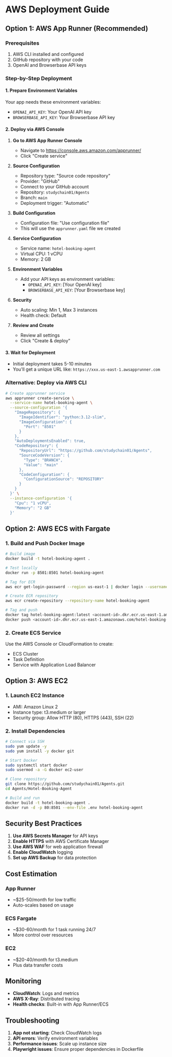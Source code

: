 # AWS Deployment Guide

## Option 1: AWS App Runner (Recommended)

### Prerequisites
1. AWS CLI installed and configured
2. GitHub repository with your code
3. OpenAI and Browserbase API keys

### Step-by-Step Deployment

#### 1. Prepare Environment Variables
Your app needs these environment variables:
- `OPENAI_API_KEY`: Your OpenAI API key
- `BROWSERBASE_API_KEY`: Your Browserbase API key

#### 2. Deploy via AWS Console

1. **Go to AWS App Runner Console**
   - Navigate to https://console.aws.amazon.com/apprunner/
   - Click "Create service"

2. **Source Configuration**
   - Repository type: "Source code repository"
   - Provider: "GitHub"
   - Connect to your GitHub account
   - Repository: `studychain01/Agents`
   - Branch: `main`
   - Deployment trigger: "Automatic"

3. **Build Configuration**
   - Configuration file: "Use configuration file"
   - This will use the `apprunner.yaml` file we created

4. **Service Configuration**
   - Service name: `hotel-booking-agent`
   - Virtual CPU: 1 vCPU
   - Memory: 2 GB

5. **Environment Variables**
   - Add your API keys as environment variables:
     - `OPENAI_API_KEY`: [Your OpenAI key]
     - `BROWSERBASE_API_KEY`: [Your Browserbase key]

6. **Security**
   - Auto scaling: Min 1, Max 3 instances
   - Health check: Default

7. **Review and Create**
   - Review all settings
   - Click "Create & deploy"

#### 3. Wait for Deployment
- Initial deployment takes 5-10 minutes
- You'll get a unique URL like: `https://xxx.us-east-1.awsapprunner.com`

### Alternative: Deploy via AWS CLI

```bash
# Create apprunner service
aws apprunner create-service \
  --service-name hotel-booking-agent \
  --source-configuration '{
    "ImageRepository": {
      "ImageIdentifier": "python:3.12-slim",
      "ImageConfiguration": {
        "Port": "8501"
      }
    },
    "AutoDeploymentsEnabled": true,
    "CodeRepository": {
      "RepositoryUrl": "https://github.com/studychain01/Agents",
      "SourceCodeVersion": {
        "Type": "BRANCH",
        "Value": "main"
      },
      "CodeConfiguration": {
        "ConfigurationSource": "REPOSITORY"
      }
    }
  }' \
  --instance-configuration '{
    "Cpu": "1 vCPU",
    "Memory": "2 GB"
  }'
```

## Option 2: AWS ECS with Fargate

### 1. Build and Push Docker Image

```bash
# Build image
docker build -t hotel-booking-agent .

# Test locally
docker run -p 8501:8501 hotel-booking-agent

# Tag for ECR
aws ecr get-login-password --region us-east-1 | docker login --username AWS --password-stdin <account-id>.dkr.ecr.us-east-1.amazonaws.com

# Create ECR repository
aws ecr create-repository --repository-name hotel-booking-agent

# Tag and push
docker tag hotel-booking-agent:latest <account-id>.dkr.ecr.us-east-1.amazonaws.com/hotel-booking-agent:latest
docker push <account-id>.dkr.ecr.us-east-1.amazonaws.com/hotel-booking-agent:latest
```

### 2. Create ECS Service
Use the AWS Console or CloudFormation to create:
- ECS Cluster
- Task Definition
- Service with Application Load Balancer

## Option 3: AWS EC2

### 1. Launch EC2 Instance
- AMI: Amazon Linux 2
- Instance type: t3.medium or larger
- Security group: Allow HTTP (80), HTTPS (443), SSH (22)

### 2. Install Dependencies
```bash
# Connect via SSH
sudo yum update -y
sudo yum install -y docker git

# Start Docker
sudo systemctl start docker
sudo usermod -a -G docker ec2-user

# Clone repository
git clone https://github.com/studychain01/Agents.git
cd Agents/Hotel-Booking-Agent

# Build and run
docker build -t hotel-booking-agent .
docker run -d -p 80:8501 --env-file .env hotel-booking-agent
```

## Security Best Practices

1. **Use AWS Secrets Manager** for API keys
2. **Enable HTTPS** with AWS Certificate Manager
3. **Use AWS WAF** for web application firewall
4. **Enable CloudWatch** logging
5. **Set up AWS Backup** for data protection

## Cost Estimation

### App Runner
- ~$25-50/month for low traffic
- Auto-scales based on usage

### ECS Fargate
- ~$30-60/month for 1 task running 24/7
- More control over resources

### EC2
- ~$20-40/month for t3.medium
- Plus data transfer costs

## Monitoring

- **CloudWatch**: Logs and metrics
- **AWS X-Ray**: Distributed tracing
- **Health checks**: Built-in with App Runner/ECS

## Troubleshooting

1. **App not starting**: Check CloudWatch logs
2. **API errors**: Verify environment variables
3. **Performance issues**: Scale up instance size
4. **Playwright issues**: Ensure proper dependencies in Dockerfile

